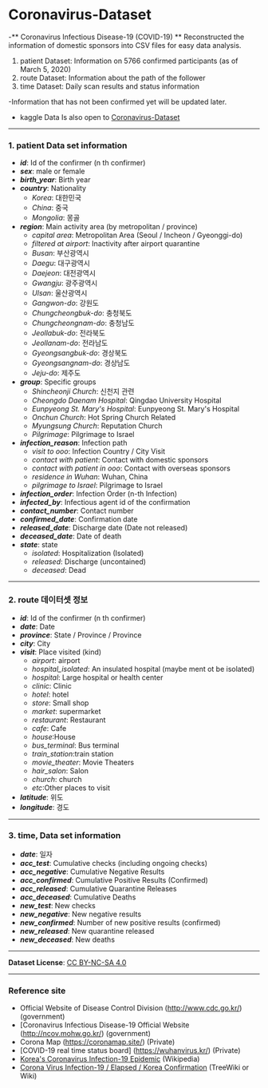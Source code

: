 # Coronavirus-Dataset
-** Coronavirus Infectious Disease-19 (COVID-19) ** Reconstructed the information of domestic sponsors into CSV files for easy data analysis.

1. patient Dataset: Information on 5766 confirmed participants (as of March 5, 2020)  
2. route Dataset: Information about the path of the follower
3. time Dataset: Daily scan results and status information
  
-Information that has not been confirmed yet will be updated later.
- kaggle Data Is also open to [Coronavirus-Dataset](https://www.kaggle.com/kimjihoo/coronavirusdataset) 

***

### 1. patient Data set information
- ***id***: Id of the confirmer (n th confirmer)
- ***sex***: male or female
- ***birth_year***: Birth year
- ***country***: Nationality
  - *Korea*: 대한민국
  - *China*: 중국
  - *Mongolia*: 몽골
- ***region***: Main activity area (by metropolitan / province)
  - *capital area*: Metropolitan Area (Seoul / Incheon / Gyeonggi-do)
  - *filtered at airport*: Inactivity after airport quarantine
  - *Busan*: 부산광역시
  - *Daegu*: 대구광역시
  - *Daejeon*: 대전광역시
  - *Gwangju*: 광주광역시
  - *Ulsan*: 울산광역시
  - *Gangwon-do*: 강원도
  - *Chungcheongbuk-do*: 충청북도
  - *Chungcheongnam-do*: 충청남도
  - *Jeollabuk-do*: 전라북도
  - *Jeollanam-do*: 전라남도
  - *Gyeongsangbuk-do*: 경상북도
  - *Gyeongsangnam-do*: 경상남도
  - *Jeju-do*: 제주도
- ***group***: Specific groups
  - *Shincheonji Church*: 신천지 관련
  - *Cheongdo Daenam Hospital*: Qingdao University Hospital
  - *Eunpyeong St. Mary's Hospital*: Eunpyeong St. Mary's Hospital
  - *Onchun Church*: Hot Spring Church Related
  - *Myungsung Church*: Reputation Church
  - *Pilgrimage*: Pilgrimage to Israel
- ***infection_reason***: Infection path
  - *visit to ooo*: Infection Country / City Visit
  - *contact with patient*: Contact with domestic sponsors
  - *contact with patient in ooo*: Contact with overseas sponsors
  - *residence in Wuhan*: Wuhan, China
  - *pilgrimage to Israel*: Pilgrimage to Israel
- ***infection_order***: Infection Order (n-th Infection)
- ***infected_by***: Infectious agent id of the confirmation
- ***contact_number***: Contact number
- ***confirmed_date***: Confirmation date
- ***released_date***: Discharge date (Date not released)
- ***deceased_date***: Date of death
- ***state***: state
  - *isolated*: Hospitalization (Isolated)
  - *released*: Discharge (uncontained)
  - *deceased*: Dead

***

### 2. route 데이터셋 정보
- ***id***: Id of the confirmer (n th confirmer)
- ***date***: Date
- ***province***: State / Province / Province
- ***city***: City
- ***visit***: Place visited (kind)
  - *airport*: airport
  - *hospital_isolated*: An insulated hospital
                         (maybe ment ot be isolated)
  - *hospital*: Large hospital or health center
  - *clinic*: Clinic
  - *hotel*: hotel
  - *store*: Small shop
  - *market*: supermarket
  - *restaurant*: Restaurant
  - *cafe*: Cafe
  - *house*:House
  - *bus_terminal*: Bus terminal
  - *train_station*:train station
  - *movie_theater*: Movie Theaters
  - *hair_salon*: Salon
  - *church*: church
  - *etc*:Other places to visit
- ***latitude***: 위도
- ***longitude***: 경도

***

### 3. time, Data set information
- ***date***: 일자
- ***acc_test***: Cumulative checks (including ongoing checks)
- ***acc_negative***: Cumulative Negative Results
- ***acc_confirmed***: Cumulative Positive Results (Confirmed)
- ***acc_released***: Cumulative Quarantine Releases
- ***acc_deceased***: Cumulative Deaths
- ***new_test***: New checks
- ***new_negative***: New negative results
- ***new_confirmed***: Number of new positive results (confirmed)
- ***new_released***: New quarantine released
- ***new_deceased***: New deaths

***

**Dataset License**: [CC BY-NC-SA 4.0](https://creativecommons.org/licenses/by-nc-sa/4.0/)

***

### Reference site
- Official Website of Disease Control Division
  (http://www.cdc.go.kr/) (government)
- [Coronavirus Infectious Disease-19 Official Website
  (http://ncov.mohw.go.kr/) (government)
- Corona Map (https://coronamap.site/) (Private)
- [COVID-19 real time status board]
  (https://wuhanvirus.kr/) (Private)
- [Korea's Coronavirus Infection-19 Epidemic](https://ko.wikipedia.org/wiki/%EB%8C%80%ED%95%9C%EB%AF%BC%EA%B5%AD%EC%9D%98_%EC%BD%94%EB%A1%9C%EB%82%98%EB%B0%94%EC%9D%B4%EB%9F%AC%EC%8A%A4%EA%B0%90%EC%97%BC%EC%A6%9D-19_%EC%9C%A0%ED%96%89) (Wikipedia)
- [Corona Virus Infection-19 / Elapsed / Korea Confirmation](https://namu.wiki/w/%EC%BD%94%EB%A1%9C%EB%82%98%EB%B0%94%EC%9D%B4%EB%9F%AC%EC%8A%A4%EA%B0%90%EC%97%BC%EC%A6%9D-19/%EA%B2%BD%EA%B3%BC/%EB%8C%80%ED%95%9C%EB%AF%BC%EA%B5%AD%20%ED%99%95%EC%A7%84%EC%9E%90%20%ED%98%84%ED%99%A9) (TreeWiki or Wiki)
